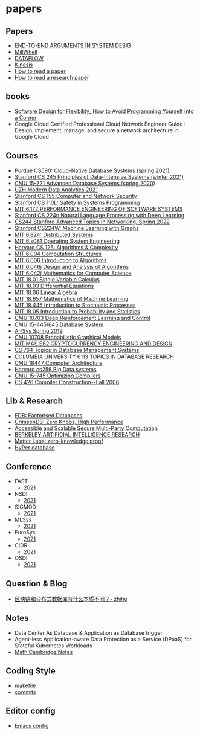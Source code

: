 # papers

## Papers

- [END-TO-END ARGUMENTS IN SYSTEM DESIG](./system_design/endtoend.pdf)
- [MillWhell](./system_design/MillWhell.pdf)
- [DATAFLOW](./system_design/dataflow.pdf)
- [Kinesis](./system_design/whitepaper-amazon-kinesis.pdf)
- [How to read a paper](https://web.stanford.edu/class/cs245/readings/how-to-read-a-paper.pdf)
- [How to read a research paper](https://www.eecs.harvard.edu/~michaelm/postscripts/ReadPaper.pdf)

## books

- [Software Design for Flexibility_ How to Avoid Programming Yourself into a Corner](https://mitpress.mit.edu/books/software-design-flexibility)
- Google Cloud Certified Professional Cloud Network Engineer Guide : Design, implement, manage, and secure a network architecture in Google Cloud

## Courses

- [Purdue CS590: Cloud-Native Database Systems (spring 2021)](https://www.cs.purdue.edu/homes/csjgwang/CloudNativeDB/)
- [Stanford CS 245 Principles of Data-Intensive Systems (winter 2021)](https://web.stanford.edu/class/cs245/)
- [CMU 15-721 Advanced Database Systems (spring 2020)](https://15721.courses.cs.cmu.edu/spring2020/)
- [UZH Modern Data Analytics 2021](https://www.ifi.uzh.ch/en/dast/teaching/SMDA21.html)
- [Stanford CS 155 Computer and Network Security](https://cs155.stanford.edu/syllabus.html)
- [Stanford CS 110L: Safety in Systems Programming](https://web.stanford.edu/class/cs110l/)
- [MIT 6.172 PERFORMANCE ENGINEERING OF SOFTWARE SYSTEMS](https://ocw.mit.edu/courses/6-172-performance-engineering-of-software-systems-fall-2018/)
- [Stanford CS 224n Natural Language Processing with Deep Learning](https://web.stanford.edu/class/cs224n/)
- [CS244 Stanford Advanced Topics in Networking, Spring 2022](https://2022-cs244.github.io/)
- [Stanford CS224W: Machine Learning with Graphs](http://web.stanford.edu/class/cs224w/)
- [MIT 6.824: Distributed Systems](https://pdos.csail.mit.edu/6.824/)
- [MIT 6.s081 Operating System Engineering](https://pdos.csail.mit.edu/6.828/2021/)
- [Harvard CS 125: Algorithms & Complexity](http://people.seas.harvard.edu/~cs125/fall16/schedule.htm)
- [MIT 6.004 Computation Structures](https://ocw.mit.edu/courses/6-004-computation-structures-spring-2009/)
- [MIT 6.006 Introduction to Algorithms](https://ocw.mit.edu/courses/6-006-introduction-to-algorithms-spring-2020/)
- [MIT 6.046j Design and Analysis of Algorithms](https://ocw.mit.edu/courses/6-006-introduction-to-algorithms-spring-2020/)
- [MIT 6.042j Mathematics for Computer Science](https://ocw.mit.edu/courses/6-042j-mathematics-for-computer-science-fall-2010/)
- [MIT 18.01 Single Variable Calculus](https://ocw.mit.edu/courses/18-01-single-variable-calculus-fall-2006/)
- [MIT 18.03 Differential Equations](https://ocw.mit.edu/courses/18-03-differential-equations-spring-2010/)
- [MIT 18.06 Linear Algebra](https://ocw.mit.edu/courses/18-06-linear-algebra-spring-2010/)
- [MIT 18.657 Mathematics of Machine Learning](https://ocw.mit.edu/courses/18-06-linear-algebra-spring-2010/)
- [MIT 18.445 Introduction to Stochastic Processes](https://ocw.mit.edu/courses/18-445-introduction-to-stochastic-processes-spring-2015/)
- [MIT 18.05 Introduction to Probability and Statistics](https://ocw.mit.edu/courses/18-05-introduction-to-probability-and-statistics-spring-2014/)
- [CMU 10703 Deep Reinforcement Learning and Control](https://www.andrew.cmu.edu/course/10-703/)
- [CMU 15-445/645 Database System](https://15445.courses.cs.cmu.edu/fall2021/)
- [AI-Sys Spring 2019](https://ucbrise.github.io/cs294-ai-sys-sp19/)
- [CMU 10708 Probabilistic Graphical Models](http://www.cs.cmu.edu/~mgormley/courses/10708/schedule.html)
- [MIT MAS.S62 CRYPTOCURRENCY ENGINEERING AND DESIGN](https://ocw.mit.edu/courses/mas-s62-cryptocurrency-engineering-and-design-spring-2018/)
- [CS 764 Topics in Database Management Systems](https://pages.cs.wisc.edu/~yxy/cs764-f20/index.html)
- [COLUMBIA UNIVERSITY 6113 TOPICS IN DATABASE RESEARCH](https://w6113.github.io/)
- [CMU 18447 Computer Architecture](https://www.youtube.com/c/cmu18447)
- [Harvard cs256 Big Data systems](http://daslab.seas.harvard.edu/classes/cs265/)
- [CMU 15-745 Optimizing Compilers](http://www.cs.cmu.edu/afs/cs/academic/class/15745-s06/web/)
- [CS 426 Compiler Construction--Fall 2006](http://polaris.cs.uiuc.edu/~padua/cs426/)


## Lib & Research

- [FDB: Factorised Databases](https://fdbresearch.github.io/)
- [CrimsonDB: Zero Knobs, High Performance](https://demosubmitter.github.io/)
- [Accessible and Scalable Secure Multi-Party Computation](https://multiparty.org/)
- [BERKELEY ARTIFICIAL INTELLIGENCE RESEARCH](https://bair.berkeley.edu/)
- [Matter Labs: zero-knowledge proof](https://matter-labs.io/)
- [HyPer database](http://hyper-db.de/)


## Conference

- FAST
  - [2021](https://www.usenix.org/conference/fast21/technical-sessions)
- NSDI
  - [2021](https://www.usenix.org/conference/nsdi21/technical-sessions)
- SIGMOD
  - [2021](https://2021.sigmod.org/index.shtml)
- MLSys
  - [2021](https://proceedings.mlsys.org/paper/2021)
- EuroSys
  - [2021](https://2021.eurosys.org/)
- CIDR 
  - [2021](https://www.cidrdb.org/cidr2021/index.html)
- OSDI
  - [2021](https://www.usenix.org/conference/osdi21/technical-sessions)

## Question & Blog

- [区块链和分布式数据库有什么本质不同？- zhihu](https://www.zhihu.com/question/264717547)

## Notes

- Data Center As Database & Application as Database trigger
- Agent-less Application-aware Data Protection as a Service (DPaaS) for Stateful Kubernetes Workloads
- [Math Cambridge Notes](https://dec41.user.srcf.net/notes/)

## Coding Style

- [makefile](https://clarkgrubb.com/makefile-style-guide)
- [commits](https://www.conventionalcommits.org/en/v1.0.0/)

## Editor config

- [Emacs config](https://github.com/wanglei4687/emacs_config)
